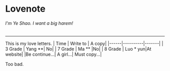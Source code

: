 # Lovenote  
###### I'm Ye Shao. I want a big harem!
-----
This is my love letters.
| Time | Write to | A copy|
|------|----------|-------|
| 3 Grade  |   Yang **| No|
| 7 Grade | Ma ** |No|
| 8 Grade | Luo * yun|At website|
|Be continue...| A girl...| Must copy...|  
  
Too bad.
